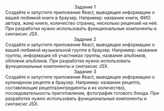 <center>Задание 1</center>
Создайте и запустите приложение React, выводящее информацию о вашей любимой книге в браузер. Например: название книги, ФИО автора, жанр книги, количество страниц, несколько рецензий на неё.
При разработке нужно использовать функциональные компоненты и синтаксис JSX.
<center>Задание 2</center>
Создайте и запустите приложение React, выводящее информацию о вашей любимой музыкальной группе в браузер. Например: название группы, информация об участниках группы, название альбомов, обложки альбомов.
При разработке нужно использовать функциональные компоненты и синтаксис JSX.
<center>Задание 3</center>
Создайте и запустите приложение React, выводящее информацию о кулинарном рецепте в браузер. Например: название рецепта, составляющие рецепта(ингредиенты и их количество), последовательность приготовления, фотография готового блюда.
При разработке нужно использовать функциональные компоненты и синтаксис JSX.